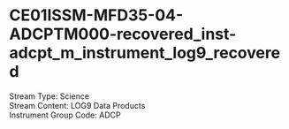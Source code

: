 # CE01ISSM-MFD35-04-ADCPTM000-recovered_inst-adcpt_m_instrument_log9_recovered

Stream Type: Science<br>
Stream Content: LOG9 Data Products<br>
Instrument Group Code: ADCP<br>
